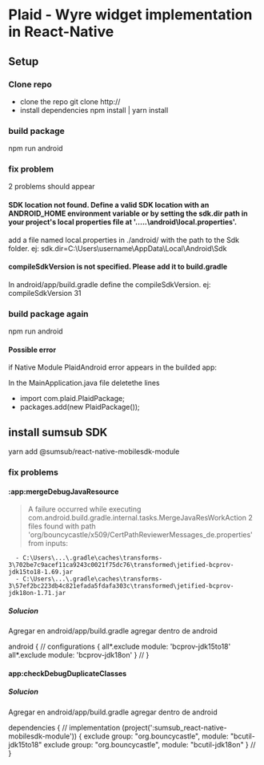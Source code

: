 # Plaid - Wyre widget implementation in React-Native

## Setup

### Clone repo

- clone the repo
  git clone http://
- install dependencies
  npm install | yarn install

### build package

npm run android

### fix problem

2 problems should appear

#### SDK location not found. Define a valid SDK location with an ANDROID_HOME environment variable or by setting the sdk.dir path in your project's local properties file at '.....\android\local.properties'.

add a file named local.properties in ./android/ with the path to the Sdk folder. ej:
sdk.dir=C:\\Users\\username\\AppData\\Local\\Android\\Sdk

#### compileSdkVersion is not specified. Please add it to build.gradle

In android/app/build.gradle define the compileSdkVersion. ej:
compileSdkVersion 31

### build package again

npm run android

#### Possible error

if Native Module PlaidAndroid error appears in the builded app:

In the MainApplication.java file deletethe lines

- import com.plaid.PlaidPackage;
- packages.add(new PlaidPackage());

## install sumsub SDK

yarn add @sumsub/react-native-mobilesdk-module

### fix problems

#### :app:mergeDebugJavaResource

> A failure occurred while executing com.android.build.gradle.internal.tasks.MergeJavaResWorkAction
> 2 files found with path 'org/bouncycastle/x509/CertPathReviewerMessages_de.properties' from inputs:

      - C:\Users\...\.gradle\caches\transforms-3\702be7c9acef11ca9243c0021f75dc76\transformed\jetified-bcprov-jdk15to18-1.69.jar
      - C:\Users\...\.gradle\caches\transforms-3\57ef2bc223db4c821efada5fdafa303c\transformed\jetified-bcprov-jdk18on-1.71.jar

##### Solucion

Agregar en android/app/build.gradle agregar dentro de android

android {
//
configurations {
all*.exclude module: 'bcprov-jdk15to18'
all*.exclude module: 'bcprov-jdk18on'
}
//
}

#### app:checkDebugDuplicateClasses

##### Solucion

Agregar en android/app/build.gradle agregar dentro de android

dependencies {
//
implementation (project(':sumsub_react-native-mobilesdk-module')) {
exclude group: "org.bouncycastle", module: "bcutil-jdk15to18"
exclude group: "org.bouncycastle", module: "bcutil-jdk18on"
}
//
}
